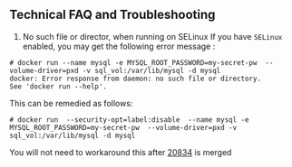 ## Technical FAQ and Troubleshooting

1. No such file or director, when running on SELinux 
If you have `SELinux` enabled, you may get the following error message : 
```
# docker run --name mysql -e MYSQL_ROOT_PASSWORD=my-secret-pw  --volume-driver=pxd -v sql_vol:/var/lib/mysql -d mysql
docker: Error response from daemon: no such file or directory.
See 'docker run --help'.
```
This can be remedied as follows:
```
# docker run  --security-opt=label:disable  --name mysql -e MYSQL_ROOT_PASSWORD=my-secret-pw  --volume-driver=pxd -v sql_vol:/var/lib/mysql -d mysql
```
You will not need to workaround this after [20834](https://github.com/docker/docker/pull/20834) is merged
